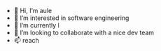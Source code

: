 - 👋 Hi, I’m aule
- 👀 I’m interested in software engineering 
- 🌱 I’m currently l
- 💞️ I’m looking to collaborate with  a nice  dev team
- 📫 reach 

<!---
AuleGabriel/AuleGabriel is a ✨ special ✨ repository because its `README.md` (this file) appears on your GitHub profile.
You can click the Preview link to take a look at your changes.
--->
